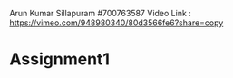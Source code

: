 Arun Kumar Sillapuram
#700763587
Video Link : https://vimeo.com/948980340/80d3566fe6?share=copy

# Assignment1
